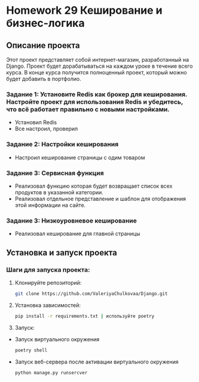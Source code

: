 # Homework 29 Кеширование и бизнес-логика

## Описание проекта
Этот проект представляет собой интернет-магазин, разработанный на Django. Проект будет дорабатываться на каждом уроке в течение всего курса. В конце курса получится полноценный проект, который можно будет добавить в портфолио.


### Задание 1: Установите Redis как брокер для кеширования. Настройте проект для использования Redis и убедитесь, что всё работает правильно с новыми настройками.

- Установил Redis
- Все настроил, проверил

### Задание 2: Настройки кеширования

- Настроил кеширование страницы с одим товаром


### Задание 3: Сервисная функция

- Реализовал функцию которая будет возвращает список всех продуктов в указанной категории. 
- Реализовал отдельное представление и шаблон для отображения этой информации на сайте.

### Задание 3: Низкоуровневое кеширование

- Реализовал кеширование для главной страницы


## Установка и запуск проекта

### Шаги для запуска проекта:
1. Клонируйте репозиторий:
   ```bash
   git clone https://github.com/ValeriyaChulkovaa/Django.git
   
2. Установка зависимостей:
    ```bash
   pip install -r requirements.txt | используйте poetry
   
3. Запуск:
- Запуск виртуального окружения
    ```bash
  poetry shell

- Запуск веб-сервера после активации виртуального окружения
    ```bash
  python manage.py runsercver
   